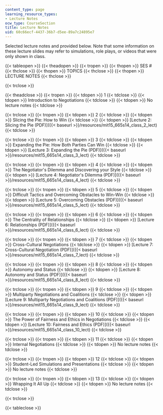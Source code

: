 ```yaml
---
content_type: page
learning_resource_types:
- Lecture Notes
ocw_type: CourseSection
title: Lecture Notes
uid: 60c66ecf-4437-36b7-d5ee-89a7c24895e7
---
```


Selected lecture notes and provided below. Note that some information on these lecture slides may refer to simulations, role plays, or videos that were only shown in class.

{{< tableopen >}}
{{< theadopen >}}
{{< tropen >}}
{{< thopen >}}
SES #
{{< thclose >}}
{{< thopen >}}
TOPICS
{{< thclose >}}
{{< thopen >}}
LECTURE NOTES
{{< thclose >}}

{{< trclose >}}

{{< theadclose >}}
{{< tropen >}}
{{< tdopen >}}
1
{{< tdclose >}}
{{< tdopen >}}
Introduction to Negotiations
{{< tdclose >}}
{{< tdopen >}}
No lecture notes
{{< tdclose >}}

{{< trclose >}}
{{< tropen >}}
{{< tdopen >}}
2
{{< tdclose >}}
{{< tdopen >}}
Slicing the Pie: How to Win
{{< tdclose >}}
{{< tdopen >}}
[Lecture 2: Slicing the Pie (PDF)]({{< baseurl >}}/resources/mit15_665s14_class_2_lect)
{{< tdclose >}}

{{< trclose >}}
{{< tropen >}}
{{< tdopen >}}
3
{{< tdclose >}}
{{< tdopen >}}
Expanding the Pie: How Both Parties Can Win
{{< tdclose >}}
{{< tdopen >}}
[Lecture 3: Expanding the Pie (PDF)]({{< baseurl >}}/resources/mit15_665s14_class_3_lect)
{{< tdclose >}}

{{< trclose >}}
{{< tropen >}}
{{< tdopen >}}
4
{{< tdclose >}}
{{< tdopen >}}
The Negotiator's Dilemma and Discovering your Style
{{< tdclose >}}
{{< tdopen >}}
[Lecture 4: Negotiator's Dilemma (PDF)]({{< baseurl >}}/resources/mit15_665s14_class_4_lect)
{{< tdclose >}}

{{< trclose >}}
{{< tropen >}}
{{< tdopen >}}
5
{{< tdclose >}}
{{< tdopen >}}
Difficult Tactics and Overcoming Obstacles to Win-Win
{{< tdclose >}}
{{< tdopen >}}
[Lecture 5: Overcoming Obstacles (PDF)]({{< baseurl >}}/resources/mit15_665s14_class_5_lect)
{{< tdclose >}}

{{< trclose >}}
{{< tropen >}}
{{< tdopen >}}
6
{{< tdclose >}}
{{< tdopen >}}
The Centrality of Relationships
{{< tdclose >}}
{{< tdopen >}}
[Lecture 6: Relationships (PDF)]({{< baseurl >}}/resources/mit15_665s14_class_6_lect)
{{< tdclose >}}

{{< trclose >}}
{{< tropen >}}
{{< tdopen >}}
7
{{< tdclose >}}
{{< tdopen >}}
Cross-Cultural Negotiations
{{< tdclose >}}
{{< tdopen >}}
[Lecture 7: Cross-Cultural Negotiation (PDF)]({{< baseurl >}}/resources/mit15_665s14_class_7_lect)
{{< tdclose >}}

{{< trclose >}}
{{< tropen >}}
{{< tdopen >}}
8
{{< tdclose >}}
{{< tdopen >}}
Autonomy and Status
{{< tdclose >}}
{{< tdopen >}}
[Lecture 8: Autonomy and Status (PDF)]({{< baseurl >}}/resources/mit15_665s14_class_8_lect)
{{< tdclose >}}

{{< trclose >}}
{{< tropen >}}
{{< tdopen >}}
9
{{< tdclose >}}
{{< tdopen >}}
Multiparty Negotiations and Coalitions
{{< tdclose >}}
{{< tdopen >}}
[Lecture 9: Multiparty Negotiations and Coalitions (PDF)]({{< baseurl >}}/resources/mit15_665s14_class_9_lect)
{{< tdclose >}}

{{< trclose >}}
{{< tropen >}}
{{< tdopen >}}
10
{{< tdclose >}}
{{< tdopen >}}
The Power of Fairness and Ethics in Negotiations
{{< tdclose >}}
{{< tdopen >}}
[Lecture 10: Fairness and Ethics (PDF)]({{< baseurl >}}/resources/mit15_665s14_class_10_lect)
{{< tdclose >}}

{{< trclose >}}
{{< tropen >}}
{{< tdopen >}}
11
{{< tdclose >}}
{{< tdopen >}}
Internal Negotiations
{{< tdclose >}}
{{< tdopen >}}
No lecture notes
{{< tdclose >}}

{{< trclose >}}
{{< tropen >}}
{{< tdopen >}}
12
{{< tdclose >}}
{{< tdopen >}}
Student-Led Simulations and Presentations
{{< tdclose >}}
{{< tdopen >}}
No lecture notes
{{< tdclose >}}

{{< trclose >}}
{{< tropen >}}
{{< tdopen >}}
13
{{< tdclose >}}
{{< tdopen >}}
Wrapping It All Up
{{< tdclose >}}
{{< tdopen >}}
﻿No lecture notes
{{< tdclose >}}

{{< trclose >}}

{{< tableclose >}}